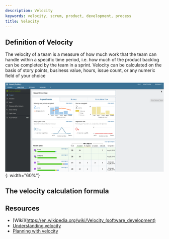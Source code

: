 ```yaml
---
description: Velocity
keywords: velocity, scrum, product, development, process
title: Velocity
---
```


## Definition of Velocity

The velocity of a team is a measure of how much work that the team can handle within a specific time period, i.e. how much of the product backlog can be completed by the team in a sprint. Velocity can be calculated on the basis of story points, business value, hours, issue count, or any numeric field of your choice

![pivotaltracker analytics](/product-development-process/images/pivotaltracker-analytics.png){: width="60%"}

## The velocity calculation formula


## Resources

* [Wiki](https://en.wikipedia.org/wiki/Velocity_(software_development)
* [Understanding velocity](https://www.pivotaltracker.com/help/articles/understanding_velocity/)
* [Planning with velocity](https://www.pivotaltracker.com/help/articles/planning_with_velocity/)
